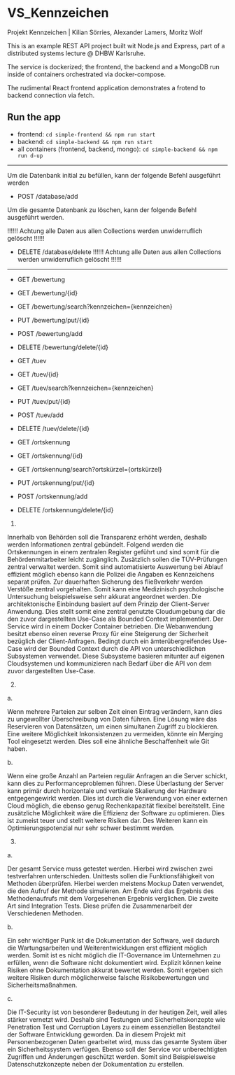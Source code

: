 
# VS_Kennzeichen
Projekt Kennzeichen | Kilian Sörries, Alexander Lamers, Moritz Wolf


This is an example REST API project built wit Node.js and Express,
part of a distributed systems lecture @ DHBW Karlsruhe.

The service is dockerized; the frontend, the backend and a MongoDB
run inside of containers orchestrated via docker-compose.

The rudimental React frontend application demonstrates a frotend to
backend connection via fetch.

## Run the app 

- frontend: `cd simple-frontend && npm run start`
- backend: `cd simple-backend && npm run start`
- all containers (frontend, backend, mongo): `cd simple-backend && npm run d-up`


_______________________________________________________________________

Um die Datenbank initial zu befüllen, kann der folgende Befehl ausgeführt werden
- POST /database/add
 
Um die gesamte Datenbank zu löschen, kann der folgende Befehl ausgeführt werden. 

!!!!!! Achtung alle Daten aus allen Collections werden unwiderruflich gelöscht !!!!!!
- DELETE /database/delete
 !!!!!! Achtung alle Daten aus allen Collections werden unwiderruflich gelöscht !!!!!!
_______________________________________________________________________


- GET /bewertung
- GET /bewertung/{id}
- GET /bewertung/search?kennzeichen={kennzeichen}
- PUT /bewertung/put/{id}
- POST /bewertung/add
- DELETE /bewertung/delete/{id}

- GET /tuev
- GET /tuev/{id}
- GET /tuev/search?kennzeichen={kennzeichen}
- PUT /tuev/put/{id}
- POST /tuev/add
- DELETE /tuev/delete/{id}

- GET /ortskennung
- GET /ortskennung/{id}
- GET /ortskennung/search?ortskürzel={ortskürzel}
- PUT /ortskennung/put/{id}
- POST /ortskennung/add
- DELETE /ortskennung/delete/{id}

1.
Innerhalb von Behörden soll die Transparenz erhöht werden, deshalb werden Informationen zentral gebündelt. Folgend werden die Ortskennungen in einem zentralen Register geführt und sind somit für die Behördenmitarbeiter leicht zugänglich. Zusätzlich sollen die TÜV-Prüfungen zentral verwaltet werden. Somit sind automatisierte Auswertung bei Ablauf effizient möglich ebenso kann die Polizei die Angaben es Kennzeichens separat prüfen. Zur dauerhaften Sicherung des fließverkehr werden Verstöße zentral vorgehalten. Somit kann eine Medizinisch psychologische Untersuchung beispielsweise sehr akkurat angeordnet werden.
Die architektonische Einbindung basiert auf dem Prinzip der Client-Server Anwendung. Dies stellt somit eine zentral genutzte Cloudumgebung dar die den zuvor dargestellten Use-Case als Bounded Context implementiert. Der Service wird in einem Docker Container betrieben. Die Webanwendung besitzt ebenso einen reverse Proxy für eine Steigerung der Sicherheit bezüglich der Client-Anfragen. 
Bedingt durch ein ämterübergreifendes Use-Case wird der Bounded Context durch die API von unterschiedlichen Subsystemen verwendet. Diese Subsysteme basieren mitunter auf eigenen Cloudsystemen und kommunizieren nach Bedarf über die API von dem zuvor dargestellten Use-Case.


2.

a.

Wenn mehrere Parteien zur selben Zeit einen Eintrag verändern, kann dies zu ungewollter Überschreibung von Daten führen. Eine Lösung wäre das Reservieren von Datensätzen, um einen simultanen Zugriff zu blockieren. Eine weitere Möglichkeit Inkonsistenzen zu vermeiden, könnte ein Merging Tool eingesetzt werden. Dies soll eine ähnliche Beschaffenheit wie Git haben.

b.

Wenn eine große Anzahl an Parteien regulär Anfragen an die Server schickt, kann dies zu Performanceproblemen führen. Diese Überlastung der Server kann primär durch horizontale und vertikale Skalierung der Hardware entgegengewirkt werden. Dies ist durch die Verwendung von einer externen Cloud möglich, die ebenso genug Rechenkapazität flexibel bereitstellt. Eine zusätzliche Möglichkeit wäre die Effizienz der Software zu optimieren. Dies ist zumeist teuer und stellt weitere Risiken dar. Des Weiteren kann ein Optimierungspotenzial nur sehr schwer bestimmt werden.


3.

a.

Der gesamt Service muss getestet werden. Hierbei wird zwischen zwei testverfahren unterschieden. Unittests sollen die Funktionsfähigkeit von Methoden überprüfen. Hierbei werden meistens Mockup Daten verwendet, die den Aufruf der Methode simulieren. Am Ende wird das Ergebnis des Methodenaufrufs mit dem Vorgesehenen Ergebnis verglichen. Die zweite Art sind Integration Tests. Diese prüfen die Zusammenarbeit der Verschiedenen Methoden.

b.

Ein sehr wichtiger Punk ist die Dokumentation der Software, weil dadurch die Wartungsarbeiten und Weiterentwicklungen erst effizient möglich werden. Somit ist es nicht möglich die IT-Governance im Unternehmen zu erfüllen, wenn die Software nicht dokumentiert wird. Explizit können keine Risiken ohne Dokumentation akkurat bewertet werden. Somit ergeben sich weitere Risiken durch möglicherweise falsche Risikobewertungen und Sicherheitsmaßnahmen.

c.

Die IT-Security ist von besonderer Bedeutung in der heutigen Zeit, weil alles stärker vernetzt wird. Deshalb sind Testungen und Sicherheitskonzepte wie Penetration Test und Corruption Layers zu einem essenziellen Bestandteil der Software Entwicklung geworden. Da in diesem Projekt mit Personenbezogenen Daten gearbeitet wird, muss das gesamte System über ein Sicherheitssystem verfügen. Ebenso soll der Service vor unberechtigten Zugriffen und Änderungen geschützt werden. Somit sind Beispielsweise Datenschutzkonzepte neben der Dokumentation zu erstellen.
